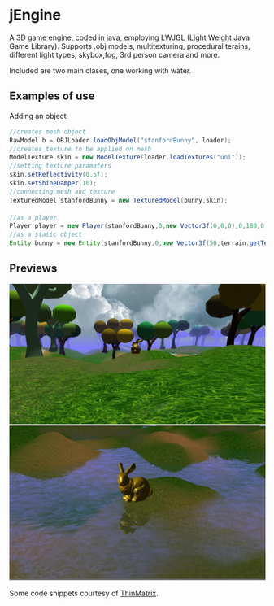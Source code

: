 # jEngine

A 3D game engine, coded in java, employing LWJGL (Light Weight Java Game Library). Supports .obj models, multitexturing, procedural terains, different light types, skybox,fog, 3rd person camera and more. 

Included are two main clases, one working with water. 


## Examples of use
Adding an object 
```java
//creates mesh object
RawModel b = OBJLoader.loadObjModel("stanfordBunny", loader);
//creates texture to be applied on mesh
ModelTexture skin = new ModelTexture(loader.loadTextures("uni"));
//setting texture parameters
skin.setReflectivity(0.5f);
skin.setShineDamper(10);
//connecting mesh and texture
TexturedModel stanfordBunny = new TexturedModel(bunny,skin);

//as a player
Player player = new Player(stanfordBunny,0,new Vector3f(0,0,0),0,180,0,1);
//as a static object
Entity bunny = new Entity(stanfordBunny,0,new Vector3f(50,terrain.getTerrainHeight(50, 20), 20),0,0,0,2);
```

## Previews
<img src="https://github.com/AndrejaKovacic/jEngine/blob/master/previews/panorama.jpg" width ="550"/>

<img src="https://github.com/AndrejaKovacic/jEngine/blob/master/previews/water.jpg" width ="550"/>



Some code snippets courtesy of [ThinMatrix]( https://twitter.com/ThinMatrix). 

